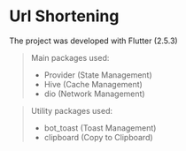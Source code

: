 # Url Shortening

The project was developed with Flutter (2.5.3)

>Main packages used:
>   - Provider (State Management)
>   - Hive (Cache Management)
>   - dio (Network Management)



>Utility packages used:
>   - bot_toast (Toast Management)
>   - clipboard (Copy to Clipboard)